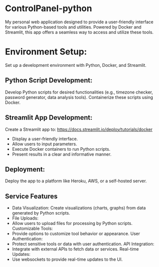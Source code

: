 # ControlPanel-python
My personal web application designed to provide a user-friendly interface for various Python-based tools and utilities. Powered by Docker and Streamlit, this app offers a seamless way to access and utilize these tools.

# Environment Setup:
Set up a development environment with Python, Docker, and Streamlit.

## Python Script Development:
Develop Python scripts for desired functionalities (e.g., timezone checker, password generator, data analysis tools).
Containerize these scripts using Docker.

## Streamlit App Development:
Create a Streamlit app to: https://docs.streamlit.io/deploy/tutorials/docker
  - Display a user-friendly interface.
  - Allow users to input parameters.
  - Execute Docker containers to run Python scripts.
  - Present results in a clear and informative manner.

## Deployment:
Deploy the app to a platform like Heroku, AWS, or a self-hosted server.

## Service Features

- Data Visualization:
Create visualizations (charts, graphs) from data generated by Python scripts.
- File Uploads:
- Allow users to upload files for processing by Python scripts.
Customizable Tools:
- Provide options to customize tool behavior or appearance.
User Authentication:
- Protect sensitive tools or data with user authentication.
API Integration:
- Integrate with external APIs to fetch data or services.
Real-time Updates:
- Use websockets to provide real-time updates to the UI.
